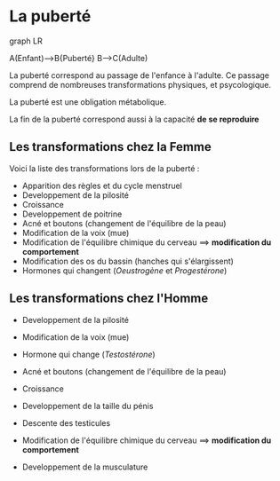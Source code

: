 # La puberté



<div class="mermaid">
graph LR

A(Enfant)-->B{Puberté}
B-->C(Adulte)
</div>



La puberté correspond au passage de l'enfance à l'adulte. Ce passage comprend de nombreuses transformations physiques, et psycologique. 



La puberté est une obligation métabolique. 

La fin de la puberté correspond aussi à la capacité **de se reproduire**



## Les transformations chez la Femme

Voici la liste des transformations lors de la puberté : 

- Apparition des règles et du cycle menstruel
- Developpement de la pilosité
- Croissance
- Developpement de poitrine
- Acné et boutons (changement de l'équilibre de la peau)
- Modification de la voix (mue)
- Modification de l'équilibre chimique du cerveau ==> **modification du comportement**
- Modification des os du bassin (hanches qui s'élargissent)
- Hormones qui changent (*Oeustrogène* et *Progestérone*)



## Les transformations chez l'Homme

- Developpement de la pilosité
- Modification de la voix (mue)
- Hormone qui change (*Testostérone*)

- Acné et boutons (changement de l'équilibre de la peau)
- Croissance
- Developpement de la taille du pénis
- Descente des testicules
- Modification de l'équilibre chimique du cerveau ==> **modification du comportement**
- Developpement de la musculature
